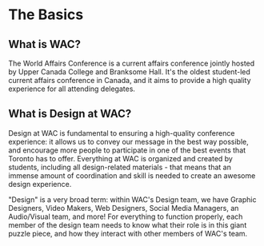 # The Basics

## What is WAC?

The World Affairs Conference is a current affairs conference jointly hosted by Upper Canada College and Branksome Hall. It's the oldest student-led current affairs conference in Canada, and it aims to provide a high quality experience for all attending delegates.

## What is Design at WAC?

Design at WAC is fundamental to ensuring a high-quality conference experience: it allows us to convey our message in the best way possible, and encourage more people to participate in one of the best events that Toronto has to offer. Everything at WAC is organized and created by students, including all design-related materials - that means that an immense amount of coordination and skill is needed to create an awesome design experience.

"Design" is a very broad term: within WAC's Design team, we have Graphic Designers, Video Makers, Web Designers, Social Media Managers, an Audio/Visual team, and more! For everything to function properly, each member of the design team needs to know what their role is in this giant puzzle piece, and how they interact with other members of WAC's team.

